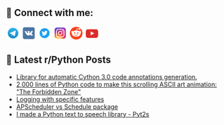 ## 🔎 Connect with me:
[<img src="https://github.com/bullbesh/bullbesh/blob/main/images/Telegram.png" width="32" height="32" />](https://t.me/bullbesh)
[<img src="https://github.com/bullbesh/bullbesh/blob/main/images/VK.png" width="32" height="32" />](https://vk.com/bullbesh)
[<img src="https://github.com/bullbesh/bullbesh/blob/main/images/Twitter.png" width="32" height="32" />](https://twitter.com/bullbesh1)
[<img src="https://github.com/bullbesh/bullbesh/blob/main/images/Instagram.png" width="32" height="32" />](https://www.instagram.com/bullbesh)
[<img src="https://github.com/bullbesh/bullbesh/blob/main/images/Reddit.png" width="32" height="32" />](https://www.reddit.com/user/bullbesh)
[<img src="https://github.com/bullbesh/bullbesh/blob/main/images/YouTube.png" width="32" height="32" />](https://www.youtube.com/channel/UCtfjRs6uzgq5mfm8S06WTcg)

## 📕 Latest r/Python Posts
<!-- BLOG-POST-LIST:START -->
- [Library for automatic Cython 3.0 code annotations generation.](https://www.reddit.com/r/Python/comments/1cpqh34/library_for_automatic_cython_30_code_annotations/)
- [2,000 lines of Python code to make this scrolling ASCII art animation: &quot;The Forbidden Zone&quot;](https://www.reddit.com/r/Python/comments/1cpq2d9/2000_lines_of_python_code_to_make_this_scrolling/)
- [Logging with specific features](https://www.reddit.com/r/Python/comments/1cpohpj/logging_with_specific_features/)
- [APScheduler vs Schedule package](https://www.reddit.com/r/Python/comments/1cpj8ra/apscheduler_vs_schedule_package/)
- [I made a Python text to speech library - Pyt2s](https://www.reddit.com/r/Python/comments/1cpbn3u/i_made_a_python_text_to_speech_library_pyt2s/)
<!-- BLOG-POST-LIST:END -->
